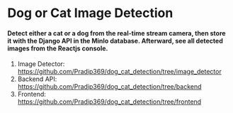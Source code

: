 # Dog or Cat Image Detection

#### Detect either a cat or a dog from the real-time stream camera, then store it with the Django API in the MinIo database. Afterward, see all detected images from the Reactjs console.

1. Image Detector: https://github.com/Pradip369/dog_cat_detection/tree/image_detector
2. Backend API: https://github.com/Pradip369/dog_cat_detection/tree/backend
3. Frontend: https://github.com/Pradip369/dog_cat_detection/tree/frontend
